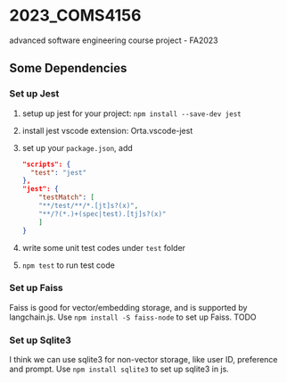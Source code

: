 # 2023_COMS4156
advanced software engineering course project - FA2023

## Some Dependencies
### Set up Jest
1. setup up jest for your project: `npm install --save-dev jest`
2. install jest vscode extension: Orta.vscode-jest
3. set up your `package.json`, add 

    ```json
    "scripts": {
      "test": "jest"
    },
    "jest": {
        "testMatch": [
        "**/test/**/*.[jt]s?(x)",
        "**/?(*.)+(spec|test).[tj]s?(x)"
        ]
    }
      ```
    
4. write some unit test codes under `test` folder
5. `npm test` to run test code

### Set up Faiss
Faiss is good for vector/embedding storage, and is supported by langchain.js. Use `npm install -S faiss-node` to set up Faiss.
TODO

### Set up Sqlite3
I think we can use sqlite3 for non-vector storage, like user ID, preference and prompt. Use `npm install sqlite3` to set up sqlite3 in js.
